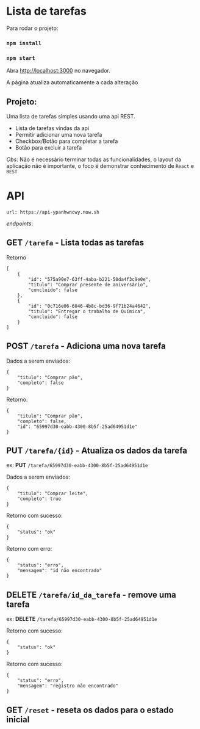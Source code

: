 # Lista de tarefas

Para rodar o projeto:
### `npm install`  
### `npm start`

Abra [http://localhost:3000](http://localhost:3000) no navegador.

A página atualiza automaticamente a cada alteração

## Projeto:

Uma lista de tarefas simples usando uma api REST.

- Lista de tarefas vindas da api
- Permitir adicionar uma nova tarefa
- Checkbox/Botão para completar a tarefa
- Botão para excluir a tarefa

_Obs_: Não é necessário terminar todas as funcionalidades, o layout da aplicação não é importante, o foco é demonstrar conhecimento de `React` e `REST`

# API

`url: https://api-ypanhwncwy.now.sh`

_endpoints_:

## GET `/tarefa` - Lista todas as tarefas

Retorno

```
[
    {
        "id": "575a90e7-63ff-4aba-b221-50da4f3c9e0e",
        "titulo": "Comprar presente de aniversário",
        "concluido": false
    },
    {
        "id": "0c716e06-6046-4b8c-bd36-9f71b24a4642",
        "titulo": "Entregar o trabalho de Química",
        "concluido": false
    }
]
```

## POST `/tarefa` - Adiciona uma nova tarefa

Dados a serem enviados:

```
{
	"titulo": "Comprar pão",
	"completo": false
}
```

Retorno:

```
{
    "titulo": "Comprar pão",
    "completo": false,
    "id": "65997d30-eabb-4300-8b5f-25ad64951d1e"
}
```

## PUT `/tarefa/{id}` - Atualiza os dados da tarefa

ex: **PUT** `/tarefa/65997d30-eabb-4300-8b5f-25ad64951d1e`

Dados a serem enviados:

```
{
	"titulo": "Comprar leite",
	"completo": true
}
```

Retorno com sucesso:

```
{
    "status": "ok"
}
```

Retorno com erro:

```
{
    "status": "erro",
    "mensagem": "id não encontrado"
}
```

## DELETE `/tarefa/id_da_tarefa` - remove uma tarefa

ex: **DELETE** `/tarefa/65997d30-eabb-4300-8b5f-25ad64951d1e`

Retorno com sucesso:

```
{
    "status": "ok"
}
```

Retorno com sucesso:

```
{
    "status": "erro",
    "mensagem": "registro não encontrado"
}
```

## GET `/reset` - reseta os dados para o estado inicial
